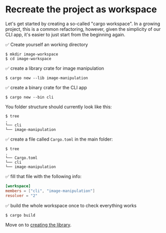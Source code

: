 # Recreate the project as workspace

Let's get started by creating a so-called "cargo workspace". In
a growing project, this is a common refactoring, however, given
the simplicity of our CLI app, it's easier to just start from
the beginning again.

✅ Create yourself an working directory

```console
$ mkdir image-workspace
$ cd image-workspace
```

✅ create a library crate for image manipulation

```console
$ cargo new --lib image-manipulation
```

✅ create a binary crate for the CLI app

```console
$ cargo new --bin cli
```

You folder structure should currently look like this:

```console
$ tree
.
└── cli
└── image-manipulation
```

✅ create a file called `Cargo.toml` in the main folder:

```console
$ tree
.
└── Cargo.toml
└── cli
└── image-manipulation
```

✅ fill that file with the following info:

```toml
[workspace]
members = ["cli", "image-manipulation"]
resolver = "2"
```

✅ build the whole workspace once to check everything works

```console
$ cargo build
```

Move on to [creating the library](create-library).